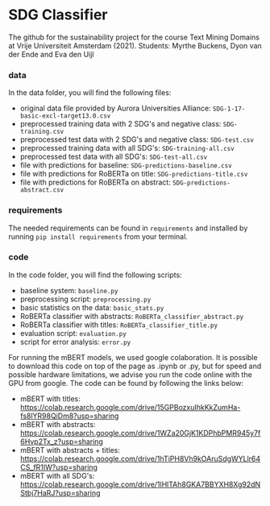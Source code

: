 # SDG Classifier 
The github for the sustainability project for the course Text Mining Domains at Vrije Universiteit Amsterdam (2021).
Students: Myrthe Buckens, Dyon van der Ende and Eva den Uijl

### data 
In the data folder, you will find the following files: 
* original data file provided by Aurora Universities Alliance: `SDG-1-17-basic-excl-target13.0.csv`
* preprocessed training data with 2 SDG's and negative class: `SDG-training.csv`
* preprocessed test data with 2 SDG's and negative class: `SDG-test.csv`
* preprocessed training data with all SDG's: `SDG-training-all.csv`
* preprocessed test data with all SDG's: `SDG-test-all.csv`
* file with predictions for baseline: `SDG-predictions-baseline.csv`
* file with predictions for RoBERTa on title: `SDG-predictions-title.csv`
* file with predictions for RoBERTa on abstract: `SDG-predictions-abstract.csv`

### requirements 
The needed requirements can be found in `requirements` and installed by running
```pip install requirements``` from your terminal.

### code
In the code folder, you will find the following scripts: 
* baseline system: `baseline.py`
* preprocessing script: `preprocessing.py`
* basic statistics on the data: `basic_stats.py`
* RoBERTa classifier with abstracts: `RoBERTa_classifier_abstract.py`
* RoBERTa classifier with titles: `RoBERTa_classifier_title.py`
* evaluation script: `evaluation.py`
* script for error analysis: `error.py`

For running the mBERT models, we used google colaboration. It is possible to download this code on top of the page as .ipynb or .py, but for speed and possible hardware limitations, we advise you run the code online with the GPU from google. 
The code can be found by following the links below: 
* mBERT with titles: https://colab.research.google.com/drive/15GPBozxuIhkKkZumHa-fs8lYR98QiDm8?usp=sharing
* mBERT with abstracts: https://colab.research.google.com/drive/1WZa20GjK1KDPhbPMR945y7f6Hvp2Tx_z?usp=sharing
* mBERT with abstracts + titles: https://colab.research.google.com/drive/1hTiPH8Vh9kOAruSdgWYLlr64CS_fR1IW?usp=sharing
* mBERT with all SDG's: https://colab.research.google.com/drive/1lHlTAh8GKA7BBYXH8Xg92dNStbj7HaRJ?usp=sharing



